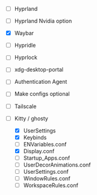 - [ ] Hyprland
- [ ] Hyprland Nvidia option
- [x] Waybar
- [ ] Hypridle
- [ ] Hyprlock
- [ ] xdg-desktop-portal
- [ ] Authentication Agent
- [ ] Make configs optional
- [ ] Tailscale
- [ ] Kitty / ghosty

  - [x] UserSettings
  - [x] Keybinds
  - [ ] ENVariables.conf
  - [x] Display.conf
  - [ ] Startup_Apps.conf
  - [ ] UserDecorAnimations.conf
  - [ ] UserSettings.conf
  - [ ] WindowRules.conf
  - [ ] WorkspaceRules.conf
